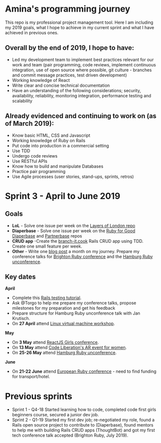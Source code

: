 # Amina's programming journey
This repo is my professional project management tool. Here I am including my 2019 goals, what I hope to achieve in my current sprint and what I have achieved in previous ones.

## Overall by the end of 2019, I hope to have:
* Led my development team to implement best practices relevant for our work and team (pair programming, code reviews, implement continuous integration, use of open source where possible, git culture - branches and commit message practices, test driven development)
* Working knowledge of React
* Write clear and concise technical documentation
* Have an understanding of the following considerations; security, availability, reliability, monitoring integration, performance testing and scalability

## Already evidenced and continuing to work on (as of March 2019):
* Know basic HTML, CSS and Javascript
* Working knowledge of Ruby on Rails
* Put code into production in a commercial setting
* Use TDD
* Undergo code reviews
* Use RESTful APIs 
* Know how to build and manipulate Databases
* Practice pair programming
* Use Agile processes (user stories, stand-ups, sprints, retros)

# Sprint 3 - April to June 2019
## Goals

* **LoL** - Solve one issue per week on the [Layers of London repo](https://github.com/layersoflondon/application)
* **Diaperbase** - Solve one issue per week on the [Ruby for Good Diaperbase](https://github.com/rubyforgood/diaper) and [Partnerbase](https://github.com/rubyforgood/partner) repos
* **CRUD app** -Create the [branch-it.cook](https://github.com/Nirvikalpa108/Rails-blog) Rails CRUD app using TDD. Create one small feature per week.
* **Other** - Write one [blog post](https://medium.com/@adewusi) a month on my journey. Prepare my conference talks for [Brighton Ruby conference](https://brightonruby.com) and the [Hamburg Ruby unconference](https://rubyunconf.eu).

## Key dates

**April** 
* Complete this [Rails testing tutorial](https://thoughtbot.com/upcase/test-driven-rails).
* Ask @Torgo to help me prepare my conference talks, propose milestones for my preparation and get his feedback
* Prepare structure for Hamburg Ruby unconference talk with Jan Krutisch.
* On **27 April** attend [Linux virtual machine workshop](https://www.meetup.com/Linuxing-In-London/events/255908624/).

**May** 
* On **3 May** attend [ReactJS Girls conference](https://reactjsgirls.com/).
* On **13 May** attend [Code Liberation's AR event for women](https://www.eventbrite.com/e/code-liberation-introduction-to-unity-ar-and-3d-storytelling-tickets-58434976588).
* On **25-26 May** attend [Hamburg Ruby unconference](https://rubyunconf.eu).

**June** 
* On **21-22 June** attend [European Ruby conference](https://euruko2019.org/) - need to find funding for transport/hotel.

# Previous sprints
* Sprint 1 - Q4-18 Started learning how to code, completed code first girls beginners course, secured a junior dev job.
* Sprint 2 - Q1-19 Started my first dev job; re-negotiated my role, found a Rails open source project to contribute to (Diaperbase), found mentors to help me with building Rails CRUD apps (ThoughtBot) and got my first tech conference talk accepted (Brighton Ruby, July 2019).

